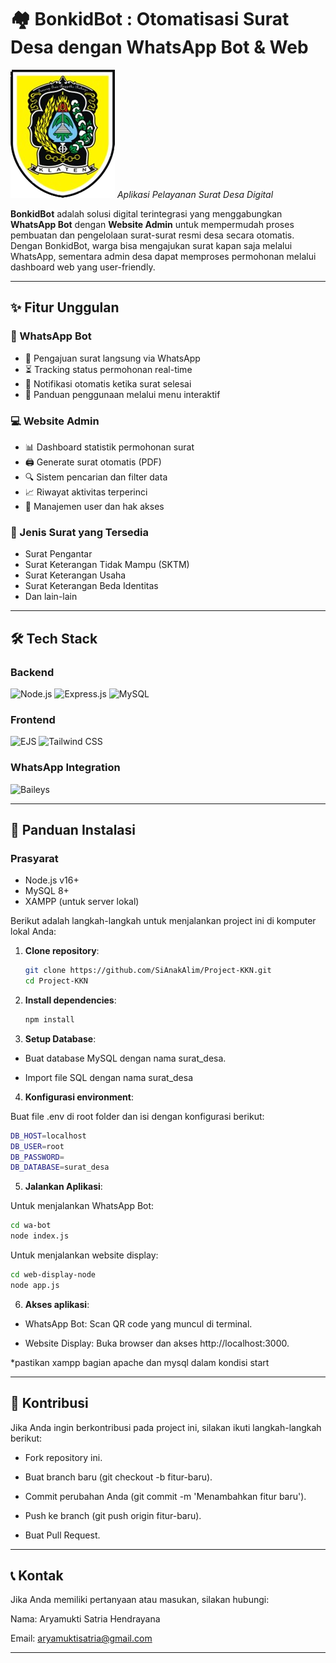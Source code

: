 # 🏘️ BonkidBot : Otomatisasi Surat Desa dengan WhatsApp Bot & Web 

![Logo](web-display-node/public/image/logokebondalem-fix.png) 
*Aplikasi Pelayanan Surat Desa Digital*

**BonkidBot** adalah solusi digital terintegrasi yang menggabungkan **WhatsApp Bot** dengan **Website Admin** untuk mempermudah proses pembuatan dan pengelolaan surat-surat resmi desa secara otomatis. Dengan BonkidBot, warga bisa mengajukan surat kapan saja melalui WhatsApp, sementara admin desa dapat memproses permohonan melalui dashboard web yang user-friendly.

---

## ✨ Fitur Unggulan

### 🤖 WhatsApp Bot
- 📲 Pengajuan surat langsung via WhatsApp
- ⏳ Tracking status permohonan real-time
- 🔔 Notifikasi otomatis ketika surat selesai
- 📄 Panduan penggunaan melalui menu interaktif

### 💻 Website Admin
- 📊 Dashboard statistik permohonan surat
- 🖨️ Generate surat otomatis (PDF)
- 🔍 Sistem pencarian dan filter data
- 📈 Riwayat aktivitas terperinci
- 👥 Manajemen user dan hak akses

### 📑 Jenis Surat yang Tersedia
- Surat Pengantar
- Surat Keterangan Tidak Mampu (SKTM)
- Surat Keterangan Usaha
- Surat Keterangan Beda Identitas
- Dan lain-lain

---

## 🛠️ Tech Stack

### Backend
![Node.js](https://img.shields.io/badge/-Node.js-339933?logo=node.js&logoColor=white)
![Express.js](https://img.shields.io/badge/-Express.js-000000?logo=express&logoColor=white)
![MySQL](https://img.shields.io/badge/-MySQL-4479A1?logo=mysql&logoColor=white)

### Frontend
![EJS](https://img.shields.io/badge/-EJS-000000?logo=ejs&logoColor=white)
![Tailwind CSS](https://img.shields.io/badge/-Tailwind_CSS-38B2AC?logo=tailwind-css&logoColor=white)

### WhatsApp Integration
![Baileys](https://img.shields.io/badge/-Baileys-25D366?logo=whatsapp&logoColor=white)

---

## 🚀 Panduan Instalasi

### Prasyarat
- Node.js v16+
- MySQL 8+
- XAMPP (untuk server lokal)

Berikut adalah langkah-langkah untuk menjalankan project ini di komputer lokal Anda:

1. **Clone repository**:
   ```bash
   git clone https://github.com/SiAnakAlim/Project-KKN.git
   cd Project-KKN
   ```
2. **Install dependencies**:

     ```bash
    npm install
     ```

3. **Setup Database**:

- Buat database MySQL dengan nama surat_desa.

- Import file SQL dengan nama surat_desa

4. **Konfigurasi environment**:

Buat file .env di root folder dan isi dengan konfigurasi berikut:

  ```bash
  DB_HOST=localhost
  DB_USER=root
  DB_PASSWORD=
  DB_DATABASE=surat_desa
```
5. **Jalankan Aplikasi**:

Untuk menjalankan WhatsApp Bot:

```bash
cd wa-bot
node index.js
```
Untuk menjalankan website display:
```bash
cd web-display-node
node app.js
```
6. **Akses aplikasi**:

- WhatsApp Bot: Scan QR code yang muncul di terminal.

- Website Display: Buka browser dan akses http://localhost:3000.

*pastikan xampp bagian apache dan mysql dalam kondisi start

---

## 🤝 Kontribusi
Jika Anda ingin berkontribusi pada project ini, silakan ikuti langkah-langkah berikut:

- Fork repository ini.

- Buat branch baru (git checkout -b fitur-baru).

- Commit perubahan Anda (git commit -m 'Menambahkan fitur baru').

- Push ke branch (git push origin fitur-baru).

- Buat Pull Request.

---

## 📞 Kontak
Jika Anda memiliki pertanyaan atau masukan, silakan hubungi:

Nama: Aryamukti Satria Hendrayana

Email: aryamuktisatria@gmail.com

---

